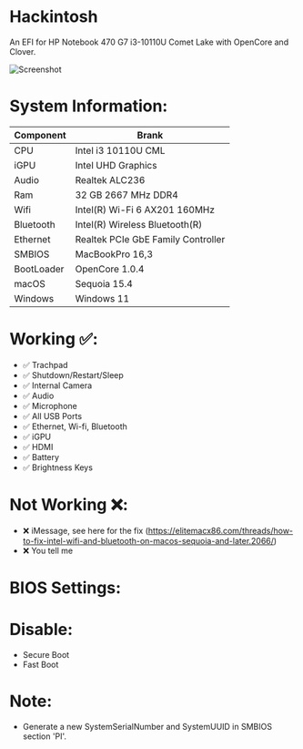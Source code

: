 # Hackintosh
An EFI for HP Notebook 470 G7 i3-10110U Comet Lake with OpenCore and Clover.

![Screenshot](https://github.com/user-attachments/assets/9b2dfdbe-e6b8-44ff-bff1-8e5fa53cb817)

# System Information:
| Component        | Brank                              |
| ---------------- | ---------------------------------- |
| CPU              | Intel i3 10110U CML                |
| iGPU             | Intel UHD Graphics                 |
| Audio            | Realtek ALC236                     |
| Ram              | 32 GB 2667 MHz DDR4                |
| Wifi             | Intel(R) Wi-Fi 6 AX201 160MHz      |
| Bluetooth        | Intel(R) Wireless Bluetooth(R)     |
| Ethernet         | Realtek PCIe GbE Family Controller |
| SMBIOS           | MacBookPro 16,3                    |
| BootLoader       | OpenCore 1.0.4                     |
| macOS            | Sequoia 15.4                       |
| Windows          | Windows 11                         |
# Working ✅:
- ✅ Trachpad 
- ✅ Shutdown/Restart/Sleep 
- ✅ Internal Camera 
- ✅ Audio
- ✅ Microphone 
- ✅ All USB Ports 
- ✅ Ethernet, Wi-fi, Bluetooth 
- ✅ iGPU
- ✅ HDMI 
- ✅ Battery 
- ✅ Brightness Keys

# Not Working ❌:
- ❌ iMessage, see here for the fix (https://elitemacx86.com/threads/how-to-fix-intel-wifi-and-bluetooth-on-macos-sequoia-and-later.2066/)
- ❌ You tell me

# BIOS Settings:
  # Disable:
  - Secure Boot
  - Fast Boot
  
# Note:
  - Generate a new SystemSerialNumber and SystemUUID in SMBIOS section 'PI'.